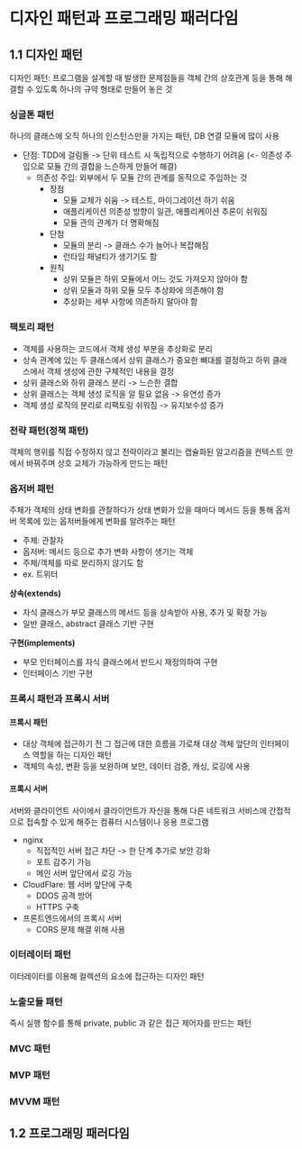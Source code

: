 # 디자인 패턴과 프로그래밍 패러다임

## 1.1 디자인 패턴
디자인 패턴: 프로그램을 설계할 때 발생한 문제점들을 객체 간의 상호관계 등을 통해 해결할 수 있도록 하나의 규약 형태로 만들어 놓은 것

### 싱글톤 패턴
하나의 클래스에 오직 하나의 인스턴스만을 가지는 패턴, DB 연결 모듈에 많이 사용
- 단점: TDD에 걸림돌 -> 단위 테스트 시 독립적으로 수행하기 어려움 (<- 의존성 주입으로 모듈 간의 결합을 느슨하게 만들어 해결)
  - 의존성 주입: 외부에서 두 모듈 간의 관계를 동적으로 주입하는 것
    - 장점
      - 모듈 교체가 쉬움 -> 테스트, 마이그레이션 하기 쉬움
      - 애플리케이션 의존성 방향이 일관, 애플리케이션 추론이 쉬워짐
      - 모듈 관의 관계가 더 명확해짐
    - 단점
      - 모듈의 분리 -> 클래스 수가 늘어나 복잡해짐
      - 런타임 패널티가 생기기도 함
    - 원칙
      - 상위 모듈은 하위 모듈에서 어느 것도 가져오지 않아야 함
      - 상위 모듈과 하위 모듈 모두 추상화에 의존해야 함
      - 추상화는 세부 사항에 의존하지 말아야 함

### 팩토리 패턴
- 객체를 사용하는 코드에서 객체 생성 부분을 추상화로 분리
- 상속 관계에 있는 두 클래스에서 상위 클래스가 중요한 뼈대를 결정하고 하위 클래스에서 객체 생성에 관한 구체적인 내용을 결정
- 상위 클래스와 하위 클래스 분리 -> 느슨한 결합
- 상위 클래스는 객체 생성 로직을 알 필요 없음 -> 유연성 증가
- 객체 생성 로직의 분리로 리팩토링 쉬워짐 -> 유지보수성 증가

### 전략 패턴(정책 패턴)
객체의 행위를 직접 수정하지 않고 전략이라고 불리는 캡슐화된 알고리즘을 컨텍스트 안에서 바꿔주며 상호 교체가 가능하게 만드는 패턴

### 옵저버 패턴
주체가 객체의 상태 변화를 관찰하다가 상태 변화가 있을 때마다 메서드 등을 통해 옵저버 목록에 있는 옵저버들에게 변화를 알려주는 패턴
- 주체: 관찰자
- 옵저버: 메서드 등으로 추가 변화 사항이 생기는 객체
- 주체/객체를 따로 분리하지 않기도 함
- ex. 트위터

**상속(extends)**
- 자식 클래스가 부모 클래스의 메서드 등을 상속받아 사용, 추가 및 확장 가능
- 일반 클래스, abstract 클래스 기반 구현

**구현(implements)**
- 부모 인터페이스를 자식 클래스에서 반드시 재정의하여 구현
- 인터페이스 기반 구현

### 프록시 패턴과 프록시 서버
#### 프록시 패턴
- 대상 객체에 접근하기 전 그 접근에 대한 흐름을 가로채 대상 객체 앞단의 인터페이스 역할을 하는 디자인 패턴
- 객체의 속성, 변환 등을 보완하며 보안, 데이터 검증, 캐싱, 로깅에 사용
#### 프록시 서버
서버와 클라이언트 사이에서 클라이언트가 자신을 통해 다른 네트워크 서비스에 간접적으로 접속할 수 있게 해주는 컴퓨터 시스템이나 응용 프로그램
- nginx
  - 직접적인 서버 접근 차단 -> 한 단계 추가로 보안 강화
  - 포트 감추기 가능
  - 메인 서버 앞단에서 로깅 가능
- CloudFlare: 웹 서버 앞단에 구축
  - DDOS 공격 방어
  - HTTPS 구축
- 프론트엔드에서의 프록시 서버
  - CORS 문제 해결 위해 사용

### 이터레이터 패턴
이터레이터를 이용해 컬렉션의 요소에 접근하는 디자인 패턴

### 노출모듈 패턴
즉시 실행 함수를 통해 private, public 과 같은 접근 제어자를 만드는 패턴

### MVC 패턴
### MVP 패턴
### MVVM 패턴

## 1.2 프로그래밍 패러다임
### 